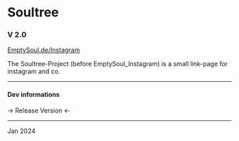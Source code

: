 # Soultree
### V 2.0
[EmptySoul.de/Instagram](https://emptysoul.de/instagram/)

The Soultree-Project (before EmptySoul_Instagram) is a small link-page for instagram and co.

___
#### Dev informations

-> Release Version <-
____
Jan 2024